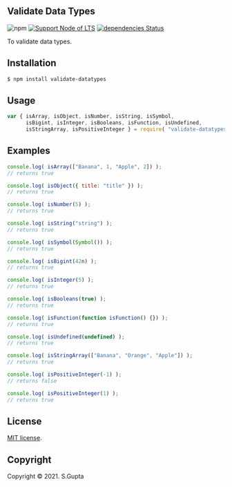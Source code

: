## Validate Data Types

![npm](https://img.shields.io/npm/v/validate-datatypes) [![Support Node of LTS](https://img.shields.io/badge/node-latest-brightgreen.svg)](https://nodejs.org/) [![dependencies Status](https://img.shields.io/badge/dependencies-none-brightgreen.svg)](https://nodejs.org/)

To validate data types.

## Installation

```bash
$ npm install validate-datatypes
```

## Usage

```javascript
var { isArray, isObject, isNumber, isString, isSymbol,
      isBigint, isInteger, isBooleans, isFunction, isUndefined,
      isStringArray, isPositiveInteger } = require( "validate-datatypes" );
```

## Examples

```javascript
console.log( isArray(["Banana", 1, "Apple", 2]) );
// returns true

console.log( isObject({ title: "title" }) );
// returns true

console.log( isNumber(5) );
// returns true

console.log( isString("string") );
// returns true

console.log( isSymbol(Symbol()) );
// returns true

console.log( isBigint(42n) );
// returns true

console.log( isInteger(5) );
// returns true

console.log( isBooleans(true) );
// returns true

console.log( isFunction(function isFunction() {}) );
// returns true

console.log( isUndefined(undefined) );
// returns true

console.log( isStringArray(["Banana", "Orange", "Apple"]) );
// returns true

console.log( isPositiveInteger(-1) );
// returns false

console.log( isPositiveInteger(1) );
// returns true
```

## License

[MIT license](http://opensource.org/licenses/MIT).

## Copyright

Copyright &copy; 2021. S.Gupta
